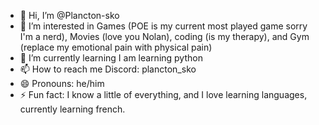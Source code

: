 - 👋 Hi, I’m @Plancton-sko
- 👀 I’m interested in Games (POE is my current most played game sorry I'm a nerd), Movies (love you Nolan), coding (is my therapy), and Gym (replace my emotional pain with physical pain)
- 🌱 I’m currently learning I am learning python
- 📫 How to reach me Discord: plancton_sko 
- 😄 Pronouns: he/him
- ⚡ Fun fact: I know a little of everything, and I love learning languages, currently learning french.

<!---
Plancton-sko/Plancton-sko is a ✨ special ✨ repository because its `README.md` (this file) appears on your GitHub profile.
You can click the Preview link to take a look at your changes.
--->
